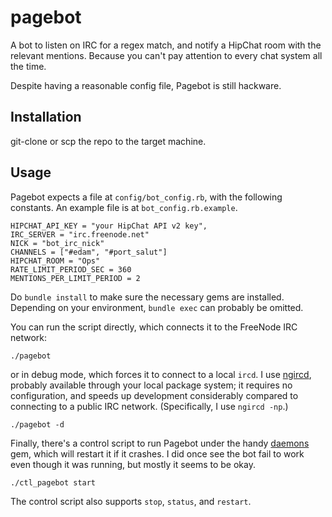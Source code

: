 # pagebot

A bot to listen on IRC for a regex match, and notify a HipChat room with the relevant mentions. Because you can't pay attention to every chat system all the time.

Despite having a reasonable config file, Pagebot is still hackware.

## Installation

git-clone or scp the repo to the target machine.

## Usage

Pagebot expects a file at `config/bot_config.rb`, with the following constants. An example file is at `bot_config.rb.example`.

    HIPCHAT_API_KEY = "your HipChat API v2 key",
    IRC_SERVER = "irc.freenode.net"
    NICK = "bot_irc_nick"
    CHANNELS = ["#edam", "#port_salut"]
    HIPCHAT_ROOM = "Ops"
    RATE_LIMIT_PERIOD_SEC = 360
    MENTIONS_PER_LIMIT_PERIOD = 2

Do `bundle install` to make sure the necessary gems are installed. Depending on your environment, `bundle exec` can probably be omitted.

You can run the script directly, which connects it to the FreeNode IRC network:

    ./pagebot

or in debug mode, which forces it to connect to a local `ircd`. I use [ngircd](http://ngircd.barton.de/index.php.en), probably available through your local package system; it requires no configuration, and speeds up development considerably compared to connecting to a public IRC network. (Specifically, I use `ngircd -np`.)

    ./pagebot -d

Finally, there's a control script to run Pagebot under the handy [daemons](https://github.com/ghazel/daemons) gem, which will restart it if it crashes. I did once see the bot fail to work even though it was running, but mostly it seems to be okay.

    ./ctl_pagebot start

The control script also supports `stop`, `status`, and `restart`.
